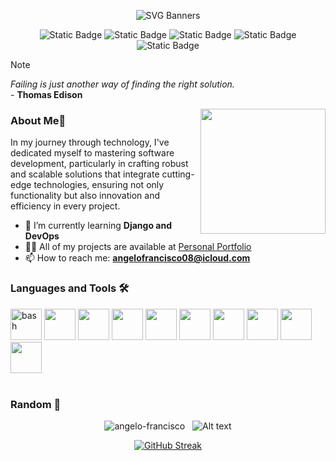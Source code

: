 <div align="center">
  
![SVG Banners](https://svg-banners.vercel.app/api?type=rainbow&text1=Ângelo%20Francisco%20🖖&width=800&height=100)

<div>
  
![Static Badge](https://img.shields.io/badge/Organization-%2387CEEB)
![Static Badge](https://img.shields.io/badge/Efficient%20communication-%23FFD700)
![Static Badge](https://img.shields.io/badge/Team%20work-%2300BFFF)
![Static Badge](https://img.shields.io/badge/Adaptability-%23FFA07A)
![Static Badge](https://img.shields.io/badge/Critical%20Thinking-%23FFA500%20)

</div>

</div>

> [!NOTE]
> *Failing is just another way of finding the right solution.*<br>
> \- **Thomas Edison**

<div align="right">
<img src="https://i.pinimg.com/originals/a1/4d/58/a14d58e39c3d9d59bee3a6d887d197e9.gif" align="right" width="200" height="200">
</div>

<div align="left">

### About Me🫠

In my journey through technology, I've dedicated myself to mastering software development, particularly in crafting robust and scalable solutions that integrate cutting-edge technologies, ensuring not only functionality but also innovation and efficiency in every project.

- 🌱 I’m currently learning **Django and DevOps**
- 👨‍💻 All of my projects are available at [Personal Portfolio](https://portifolio-livid-sigma.vercel.app/)
- 📫 How to reach me: **angelofrancisco08@icloud.com**

</div>

  
### Languages and Tools 🛠️

<div align="left">
<img src="https://www.vectorlogo.zone/logos/gnu_bash/gnu_bash-icon.svg" alt="bash" width="50" height="50"/>
<img src="https://cdn.jsdelivr.net/gh/devicons/devicon@latest/icons/python/python-original.svg" width=50px/>
<img src="https://cdn.jsdelivr.net/gh/devicons/devicon@latest/icons/html5/html5-plain.svg" width=50px/>
<img src="https://cdn.jsdelivr.net/gh/devicons/devicon@latest/icons/css3/css3-original.svg" width=50px/>
<img src="https://cdn.jsdelivr.net/gh/devicons/devicon@latest/icons/postgresql/postgresql-original.svg" width=50px/>
<img src="https://cdn.jsdelivr.net/gh/devicons/devicon@latest/icons/linux/linux-original.svg" width=50px/>
<img src="https://cdn.jsdelivr.net/gh/devicons/devicon@latest/icons/django/django-plain.svg" width=50px/>
<img src="https://cdn.jsdelivr.net/gh/devicons/devicon@latest/icons/djangorest/djangorest-original.svg" width="50" height="50"/>
<img src="https://cdn.jsdelivr.net/gh/devicons/devicon@latest/icons/pandas/pandas-original.svg" width=50px/>
<img src="https://cdn.jsdelivr.net/gh/devicons/devicon@latest/icons/git/git-original.svg" width=50px/>
</div>
<br>

### Random 🌟
<div align="center">
  
![angelo-francisco](https://github-readme-stats.vercel.app/api?username=angelo-francisco&show_icons=true&theme=transparent&hide=commits,contribs)&nbsp;&nbsp; 
![Alt text](https://spotify-recently-played-readme.vercel.app/api?user=317epfmvzitrm2pfbljeeduc42fq&count=2&width=500)

[![GitHub Streak](https://streak-stats.demolab.com?user=angelo-francisco&theme=dark&date_format=M%20j%5B%2C%20Y%5D&exclude_days=Sun%2CSat&card_width=800)](https://git.io/streak-stats)
  
</div>
